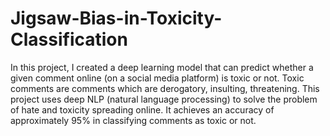 # Jigsaw-Bias-in-Toxicity-Classification
In this project, I created a deep learning model that can predict whether a given comment online (on a social media platform) is toxic or not. Toxic comments are comments which are derogatory, insulting, threatening. This project uses deep NLP (natural language processing) to solve the problem of hate and toxicity spreading online. It achieves an accuracy of approximately 95% in classifying comments as toxic or not.
